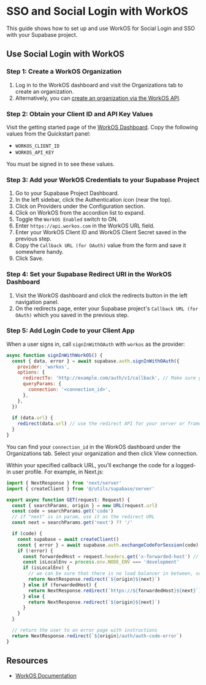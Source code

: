 # SSO and Social Login with WorkOS

This guide shows how to set up and use WorkOS for Social Login and SSO with your Supabase project.

## Use Social Login with WorkOS

### Step 1: Create a WorkOS Organization

1. Log in to the WorkOS dashboard and visit the Organizations tab to create an organization.
2. Alternatively, you can [create an organization via the WorkOS API](https://workos.com/docs/reference/organization/create).

### Step 2: Obtain your Client ID and API Key Values

Visit the getting started page of the [WorkOS Dashboard](https://dashboard.workos.com/get-started). Copy the following values from the Quickstart panel:

- `WORKOS_CLIENT_ID`
- `WORKOS_API_KEY`

You must be signed in to see these values.

### Step 3: Add your WorkOS Credentials to your Supabase Project

1. Go to your Supabase Project Dashboard.
2. In the left sidebar, click the Authentication icon (near the top).
3. Click on Providers under the Configuration section.
4. Click on WorkOS from the accordion list to expand.
5. Toggle the `WorkOS Enabled` switch to ON.
6. Enter `https://api.workos.com` in the WorkOS URL field.
7. Enter your WorkOS Client ID and WorkOS Client Secret saved in the previous step.
8. Copy the `Callback URL (for OAuth)` value from the form and save it somewhere handy.
9. Click Save.

### Step 4: Set your Supabase Redirect URI in the WorkOS Dashboard

1. Visit the WorkOS dashboard and click the redirects button in the left navigation panel.
2. On the redirects page, enter your Supabase project's `Callback URL (for OAuth)` which you saved in the previous step.

### Step 5: Add Login Code to your Client App

When a user signs in, call `signInWithOAuth` with `workos` as the provider:

```javascript
async function signInWithWorkOS() {
  const { data, error } = await supabase.auth.signInWithOAuth({
    provider: 'workos',
    options: {
      redirectTo: 'http://example.com/auth/v1/callback', // Make sure your redirect URL is configured in the Supabase Dashboard Auth settings
      queryParams: {
        connection: '<connection_id>',
      },
    },
  })
  
  if (data.url) {
    redirect(data.url) // use the redirect API for your server or framework
  }
}
```

You can find your `connection_id` in the WorkOS dashboard under the Organizations tab. Select your organization and then click View connection.

Within your specified callback URL, you'll exchange the code for a logged-in user profile. For example, in Next.js:

```javascript
import { NextResponse } from 'next/server'
import { createClient } from '@/utils/supabase/server'

export async function GET(request: Request) {
  const { searchParams, origin } = new URL(request.url)
  const code = searchParams.get('code')
  // if "next" is in param, use it as the redirect URL
  const next = searchParams.get('next') ?? '/'

  if (code) {
    const supabase = await createClient()
    const { error } = await supabase.auth.exchangeCodeForSession(code)
    if (!error) {
      const forwardedHost = request.headers.get('x-forwarded-host') // original origin before load balancer
      const isLocalEnv = process.env.NODE_ENV === 'development'
      if (isLocalEnv) {
        // we can be sure that there is no load balancer in between, so no need to watch for X-Forwarded-Host
        return NextResponse.redirect(`${origin}${next}`)
      } else if (forwardedHost) {
        return NextResponse.redirect(`https://${forwardedHost}${next}`)
      } else {
        return NextResponse.redirect(`${origin}${next}`)
      }
    }
  }

  // return the user to an error page with instructions
  return NextResponse.redirect(`${origin}/auth/auth-code-error`)
}
```

## Resources

- [WorkOS Documentation](https://workos.com/docs/sso/guide)
